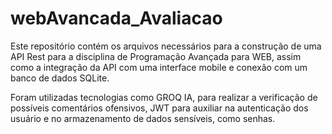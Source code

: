 # webAvancada_Avaliacao
Este repositório contém os arquivos necessários para a construção de uma API Rest para a disciplina de Programação Avançada para WEB, assim como a integração da API com uma interface mobile e conexão com um banco de dados SQLite.

Foram utilizadas tecnologias como GROQ IA, para realizar a verificação de possíveis comentários ofensivos, JWT para auxiliar na autenticação dos usuário e no armazenamento de dados sensíveis, como senhas. 
